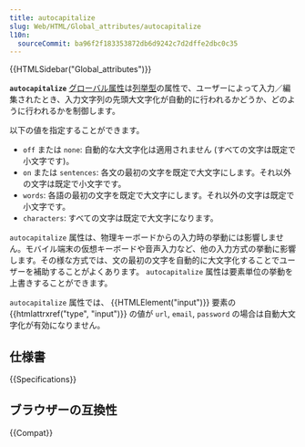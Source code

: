 ```yaml
---
title: autocapitalize
slug: Web/HTML/Global_attributes/autocapitalize
l10n:
  sourceCommit: ba96f2f183353872db6d9242c7d2dffe2dbc0c35
---
```


{{HTMLSidebar("Global_attributes")}}

**`autocapitalize`** [グローバル属性](/ja/docs/Web/HTML/Global_attributes)は[列挙型](/ja/docs/Glossary/Enumerated)の属性で、ユーザーによって入力／編集されたとき、入力文字列の先頭大文字化が自動的に行われるかどうか、どのように行われるかを制御します。

以下の値を指定することができます。

- `off` または `none`: 自動的な大文字化は適用されません (すべての文字は既定で小文字です)。
- `on` または `sentences`: 各文の最初の文字を既定で大文字にします。それ以外の文字は既定で小文字です。
- `words`: 各語の最初の文字を既定で大文字にします。それ以外の文字は既定で小文字です。
- `characters`: すべての文字は既定で大文字になります。

`autocapitalize` 属性は、物理キーボードからの入力時の挙動には影響しません。モバイル端末の仮想キーボードや音声入力など、他の入力方式の挙動に影響します。その様な方式では、文の最初の文字を自動的に大文字化することでユーザーを補助することがよくあります。 `autocapitalize` 属性は要素単位の挙動を上書きすることができます。

`autocapitalize` 属性では、 {{HTMLElement("input")}} 要素の {{htmlattrxref("type", "input")}} の値が `url`, `email`, `password` の場合は自動大文字化が有効になりません。

## 仕様書

{{Specifications}}

## ブラウザーの互換性

{{Compat}}
